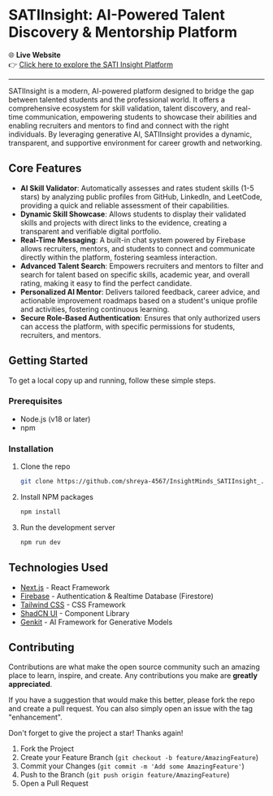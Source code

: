 # SATIInsight: AI-Powered Talent Discovery & Mentorship Platform
🌐 **Live Website**  
👉 [Click here to explore the SATI Insight Platform](https://sati-insight.vercel.app/)

---

SATIInsight is a modern, AI-powered platform designed to bridge the gap between talented students and the professional world. It offers a comprehensive ecosystem for skill validation, talent discovery, and real-time communication, empowering students to showcase their abilities and enabling recruiters and mentors to find and connect with the right individuals. By leveraging generative AI, SATIInsight provides a dynamic, transparent, and supportive environment for career growth and networking.

## Core Features

- **AI Skill Validator**: Automatically assesses and rates student skills (1-5 stars) by analyzing public profiles from GitHub, LinkedIn, and LeetCode, providing a quick and reliable assessment of their capabilities.
- **Dynamic Skill Showcase**: Allows students to display their validated skills and projects with direct links to the evidence, creating a transparent and verifiable digital portfolio.
- **Real-Time Messaging**: A built-in chat system powered by Firebase allows recruiters, mentors, and students to connect and communicate directly within the platform, fostering seamless interaction.
- **Advanced Talent Search**: Empowers recruiters and mentors to filter and search for talent based on specific skills, academic year, and overall rating, making it easy to find the perfect candidate.
- **Personalized AI Mentor**: Delivers tailored feedback, career advice, and actionable improvement roadmaps based on a student's unique profile and activities, fostering continuous learning.
- **Secure Role-Based Authentication**: Ensures that only authorized users can access the platform, with specific permissions for students, recruiters, and mentors.

## Getting Started

To get a local copy up and running, follow these simple steps.

### Prerequisites

- Node.js (v18 or later)
- npm

### Installation

1. Clone the repo

    ```sh
    git clone https://github.com/shreya-4567/InsightMinds_SATIInsight_.git
    ```
2. Install NPM packages
   ```sh
   npm install
   ```
3. Run the development server
    ```sh
    npm run dev
    ```

## Technologies Used

- [Next.js](https://nextjs.org/) - React Framework
- [Firebase](https://firebase.google.com/) - Authentication & Realtime Database (Firestore)
- [Tailwind CSS](https://tailwindcss.com/) - CSS Framework
- [ShadCN UI](https://ui.shadcn.com/) - Component Library
- [Genkit](https://firebase.google.com/docs/genkit) - AI Framework for Generative Models

## Contributing

Contributions are what make the open source community such an amazing place to learn, inspire, and create. Any contributions you make are **greatly appreciated**.

If you have a suggestion that would make this better, please fork the repo and create a pull request. You can also simply open an issue with the tag "enhancement".

Don't forget to give the project a star! Thanks again!

1. Fork the Project
2. Create your Feature Branch (`git checkout -b feature/AmazingFeature`)
3. Commit your Changes (`git commit -m 'Add some AmazingFeature'`)
4. Push to the Branch (`git push origin feature/AmazingFeature`)
5. Open a Pull Request
